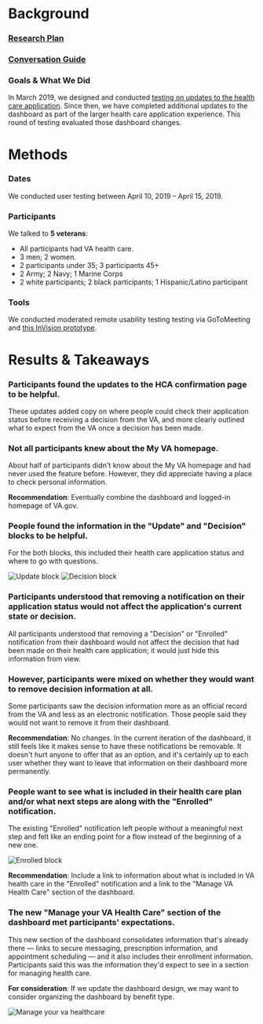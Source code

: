 # Background

### [Research Plan](https://github.com/department-of-veterans-affairs/vets.gov-team/blob/master/Products/Health%20care/HealthApplication/HCA%20Duplicate%20Submissions%20Updates/Discovery%20and%20Research/User%20Testing/Dashboard%20updates/Research%20plan.md)

### [Conversation Guide](https://github.com/department-of-veterans-affairs/vets.gov-team/blob/master/Products/Health%20care/HealthApplication/HCA%20Duplicate%20Submissions%20Updates/Discovery%20and%20Research/User%20Testing/Dashboard%20updates/Conversation%20guide.md)

### Goals & What We Did

In March 2019, we designed and conducted [testing on updates to the health care application](https://github.com/department-of-veterans-affairs/vets.gov-team/blob/master/Products/Health%20care/HealthApplication/HCA%20Duplicate%20Submissions%20Updates/Discovery%20and%20Research/User%20Testing/March%202019/Research%20Summary.md). Since then, we have completed additional updates to the dashboard as part of the larger health care application experience. This round of testing evaluated those dashboard changes.

# Methods

### Dates

We conducted user testing between April 10, 2019 – April 15, 2019.

### Participants

We talked to **5 veterans**:

- All participants had VA health care.
- 3 men; 2 women.
- 2 participants under 35; 3 participants 45+
- 2 Army; 2 Navy; 1 Marine Corps
- 2 white participants; 2 black participants; 1 Hispanic/Latino participant

### Tools

We conducted moderated remote usability testing testing via GoToMeeting and [this InVision prototype](https://adhoc.invisionapp.com/share/PRRG9HJSUDF#/screens/356550641_1-_Intro_Screen). 

# Results & Takeaways

### Participants found the updates to the HCA confirmation page to be helpful. 

These updates added copy on where people could check their application status before receiving a decision from the VA, and more clearly outlined what to expect from the VA once a decision has been made. 

### Not all participants knew about the My VA homepage.

About half of participants didn't know about the My VA homepage and had never used the feature before. However, they did appreciate having a place to check personal information.

**Recommendation**: Eventually combine the dashboard and logged-in homepage of VA.gov.

### People found the information in the "Update"  and "Decision" blocks to be helpful.

For the both blocks, this included their health care application status and where to go with questions.

![Update block](https://github.com/department-of-veterans-affairs/vets.gov-team/blob/master/Products/Health%20care/HealthApplication/HCA%20Duplicate%20Submissions%20Updates/Discovery%20and%20Research/User%20Testing/Dashboard%20updates/Screenshots/Screen%20Shot%202019-04-17%20at%201.14.03%20PM.png)
![Decision block](https://github.com/department-of-veterans-affairs/vets.gov-team/blob/master/Products/Health%20care/HealthApplication/HCA%20Duplicate%20Submissions%20Updates/Discovery%20and%20Research/User%20Testing/Dashboard%20updates/Screenshots/Screen%20Shot%202019-04-17%20at%201.14.16%20PM.png)

### Participants understood that removing a notification on their application status would not affect the application's current state or decision. 

All participants understood that removing a "Decision" or "Enrolled" notification from their dashboard would not affect the decision that had been made on their health care application; it would just hide this information from view.

### However, participants were mixed on whether they would want to remove decision information at all.

Some participants saw the decision information more as an official record from the VA and less as an electronic notification. Those people said they would not want to remove it from their dashboard.

**Recommendation**: No changes. In the current iteration of the dashboard, it still feels like it makes sense to have these notifications be removable. It doesn't hurt anyone to offer that as an option, and it's certainly up to each user whether they want to leave that information on their dashboard more permanently.

### People want to see what is included in their health care plan and/or what next steps are along with the "Enrolled" notification.

The existing "Enrolled" notification left people without a meaningful next step and felt like an ending point for a flow instead of the beginning of a new one.

![Enrolled block](https://github.com/department-of-veterans-affairs/vets.gov-team/blob/master/Products/Health%20care/HealthApplication/HCA%20Duplicate%20Submissions%20Updates/Discovery%20and%20Research/User%20Testing/Dashboard%20updates/Screenshots/Screen%20Shot%202019-04-17%20at%201.14.28%20PM.png)

**Recommendation**: Include a link to information about what is included in VA health care in the "Enrolled" notification and a link to the "Manage VA Health Care" section of the dashboard.

### The new "Manage your VA Health Care" section of the dashboard met participants' expectations.

This new section of the dashboard consolidates information that's already there — links to secure messaging, prescription information, and appointment scheduling — and it also includes their enrollment information. Participants said this was the information they'd expect to see in a section for managing health care.

**For consideration**: If we update the dashboard design, we may want to consider organizing the dashboard by benefit type.

![Manage your va healthcare](https://github.com/department-of-veterans-affairs/vets.gov-team/blob/master/Products/Health%20care/HealthApplication/HCA%20Duplicate%20Submissions%20Updates/Discovery%20and%20Research/User%20Testing/Dashboard%20updates/Screenshots/Screen%20Shot%202019-04-17%20at%201.14.46%20PM.png)
